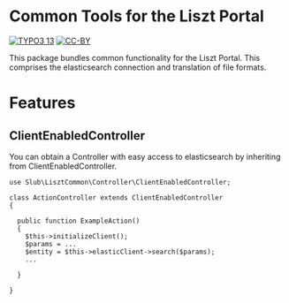 Common Tools for the Liszt Portal
=================================

[![TYPO3 13](https://img.shields.io/badge/TYPO3-13-orange.svg)](https://get.typo3.org/version/13)
[![CC-BY](https://img.shields.io/github/license/dikastes/liszt_common)](https://github.com/dikastes/liszt_common/blob/main/LICENSE)

This package bundles common functionality for the Liszt Portal.
This comprises the elasticsearch connection and translation of file formats.

# Features

## ClientEnabledController

You can obtain a Controller with easy access to elasticsearch by inheriting from ClientEnabledController.

    use Slub\LisztCommon\Controller\ClientEnabledController;

    class ActionController extends ClientEnabledController
    {
    
      public function ExampleAction()
      {
        $this->initializeClient();
        $params = ...
        $entity = $this->elasticClient->search($params);
        ...
        
      }

    }
        
